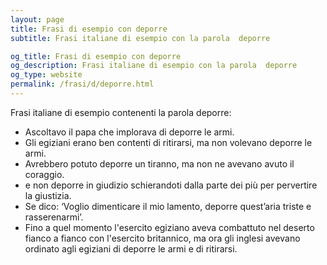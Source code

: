 ```yaml
---
layout: page
title: Frasi di esempio con deporre 
subtitle: Frasi italiane di esempio con la parola  deporre

og_title: Frasi di esempio con deporre 
og_description: Frasi italiane di esempio con la parola  deporre
og_type: website
permalink: /frasi/d/deporre.html
---
```


Frasi italiane di esempio contenenti la parola deporre:


- Ascoltavo il papa che implorava di deporre le armi.
- Gli egiziani erano ben contenti di ritirarsi, ma non volevano deporre le armi.
- Avrebbero potuto deporre un tiranno, ma non ne avevano avuto il coraggio.
- e non deporre in giudizio schierandoti dalla parte dei più per pervertire la giustizia.
- Se dico: ‘Voglio dimenticare il mio lamento, deporre quest’aria triste e rasserenarmi’.
- Fino a quel momento l'esercito egiziano aveva combattuto nel deserto fianco a fianco con l'esercito britannico, ma ora gli inglesi avevano ordinato agli egiziani di deporre le armi e di ritirarsi.
